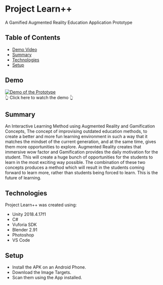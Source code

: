 # Project Learn++
A Gamified Augmented Reality Education Application Prototype


## Table of Contents
* [Demo Video](#demo)
* [Summary](#summary)
* [Technologies](#technologies)
* [Setup](#setup)


## Demo
[![Demo of the Prototype](https://img.youtube.com/vi/5PiiDw50RPw/0.jpg)](https://www.youtube.com/watch?v=5PiiDw50RPw)
<br>:point_up_2: Click here to watch the demo :point_up_2: 


## Summary
An Interactive Learning Method using Augmented Reality and Gamification Concepts, The concept of improvising outdated education methods, to create a better and more fun learning environment in such a way that it matches the mindset of the current generation, and at the same time, gives them more opportunities to explore.
Augmented Reality creates that immersive wow factor and Gamification provides the daily motivation for the student. This will create a huge bunch of opportunities for the students to learn in the most exciting way possible. The combination of these two concepts produces a method which will result in the students coming forward to learn more, rather than students being forced to learn. This is the future of learning.


## Technologies
Project Learn++ was created using:
* Unity 2018.4.17f1
* C#
* Vuforia SDK
* Blender 2.91
* Photoshop
* VS Code


## Setup
* Install the APK on an Android Phone.
* Download the Image Targets. 
* Scan them using the App installed.

